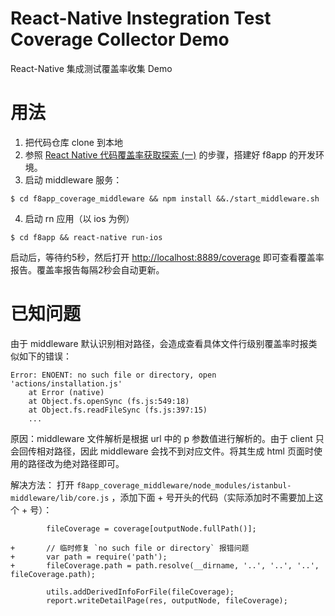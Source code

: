 # React-Native Instegration Test Coverage Collector Demo

React-Native 集成测试覆盖率收集 Demo

# 用法

1. 把代码仓库 clone 到本地
2. 参照 [React Native 代码覆盖率获取探索 (一)](https://testerhome.com/topics/8230) 的步骤，搭建好 f8app 的开发环境。
3. 启动 middleware 服务：

```
$ cd f8app_coverage_middleware && npm install &&./start_middleware.sh
```

4. 启动 rn 应用（以 ios 为例）

```
$ cd f8app && react-native run-ios
```

启动后，等待约5秒，然后打开 <http://localhost:8889/coverage> 即可查看覆盖率报告。覆盖率报告每隔2秒会自动更新。

# 已知问题

由于 middleware 默认识别相对路径，会造成查看具体文件行级别覆盖率时报类似如下的错误：

```
Error: ENOENT: no such file or directory, open 'actions/installation.js'
    at Error (native)
    at Object.fs.openSync (fs.js:549:18)
    at Object.fs.readFileSync (fs.js:397:15)
    ...
```

原因：middleware 文件解析是根据 url 中的 p 参数值进行解析的。由于 client 只会回传相对路径，因此 middleware 会找不到对应文件。将其生成 html 页面时使用的路径改为绝对路径即可。

解决方法：
打开 `f8app_coverage_middleware/node_modules/istanbul-middleware/lib/core.js` ，添加下面 + 号开头的代码（实际添加时不需要加上这个 + 号）：

```
        fileCoverage = coverage[outputNode.fullPath()];

+       // 临时修复 `no such file or directory` 报错问题
+       var path = require('path');
+       fileCoverage.path = path.resolve(__dirname, '..', '..', '..', fileCoverage.path);
        
        utils.addDerivedInfoForFile(fileCoverage);
        report.writeDetailPage(res, outputNode, fileCoverage);
```